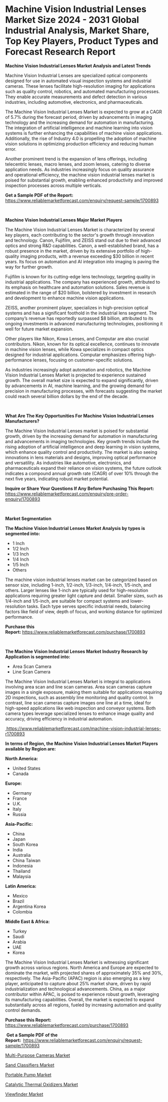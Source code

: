 <p><h1>Machine Vision Industrial Lenses Market Size 2024 - 2031 Global Industrial Analysis, Market Share, Top Key Players, Product Types and Forecast Research Report</h1></p><p><strong>Machine Vision Industrial Lenses Market Analysis and Latest Trends</strong></p>
<p><p>Machine Vision Industrial Lenses are specialized optical components designed for use in automated visual inspection systems and industrial cameras. These lenses facilitate high-resolution imaging for applications such as quality control, robotics, and automated manufacturing processes. They enable accurate measurements and defect detection in various industries, including automotive, electronics, and pharmaceuticals.</p><p>The Machine Vision Industrial Lenses Market is expected to grow at a CAGR of 5.7% during the forecast period, driven by advancements in imaging technology and the increasing demand for automation in manufacturing. The integration of artificial intelligence and machine learning into vision systems is further enhancing the capabilities of machine vision applications. Additionally, the rise of Industry 4.0 is propelling the adoption of machine vision solutions in optimizing production efficiency and reducing human error.</p><p>Another prominent trend is the expansion of lens offerings, including telecentric lenses, macro lenses, and zoom lenses, catering to diverse application needs. As industries increasingly focus on quality assurance and operational efficiency, the machine vision industrial lenses market is poised for substantial growth, enabling enhanced productivity and improved inspection processes across multiple verticals.</p></p>
<p><strong>Get a Sample PDF of the Report:&nbsp;</strong> <a href="https://www.reliablemarketforecast.com/enquiry/request-sample/1700893?utm_campaign=1129&utm_medium=2&utm_source=Github&utm_content=ia&utm_term=21102024&utm_id=machine-vision-industrial-lenses">https://www.reliablemarketforecast.com/enquiry/request-sample/1700893</a></p>
<p>&nbsp;</p>
<p><strong>Machine Vision Industrial Lenses Major Market Players</strong></p>
<p><p>The Machine Vision Industrial Lenses Market is characterized by several key players, each contributing to the sector's growth through innovation and technology. Canon, Fujifilm, and ZEISS stand out due to their advanced optics and strong R&D capabilities. Canon, a well-established brand, has a robust presence in the market, driven by its extensive portfolio of high-quality imaging products, with a revenue exceeding $30 billion in recent years. Its focus on automation and AI integration into imaging is paving the way for further growth.</p><p>Fujifilm is known for its cutting-edge lens technology, targeting quality in industrial applications. The company has experienced growth, attributed to its emphasis on healthcare and automation solutions. Sales revenue is estimated in the range of $20 billion, bolstered by investment in research and development to enhance machine vision applications.</p><p>ZEISS, another prominent player, specializes in high-precision optical systems and has a significant foothold in the industrial lens segment. The company’s revenue has reportedly surpassed $8 billion, attributed to its ongoing investments in advanced manufacturing technologies, positioning it well for future market expansion.</p><p>Other players like Nikon, Kowa Lenses, and Computar are also crucial contributors. Nikon, known for its optical excellence, continues to innovate in machine vision lenses, while Kowa specializes in compact optics designed for industrial applications. Computar emphasizes offering high-performance lenses, focusing on customer-specific solutions.</p><p>As industries increasingly adopt automation and robotics, the Machine Vision Industrial Lenses Market is projected to experience sustained growth. The overall market size is expected to expand significantly, driven by advancements in AI, machine learning, and the growing demand for precision in manufacturing processes, with forecasts suggesting the market could reach several billion dollars by the end of the decade.</p></p>
<p>&nbsp;</p>
<p><strong>What Are The Key Opportunities For Machine Vision Industrial Lenses Manufacturers?</strong></p>
<p><p>The Machine Vision Industrial Lenses market is poised for substantial growth, driven by the increasing demand for automation in manufacturing and advancements in imaging technologies. Key growth trends include the rising adoption of artificial intelligence and deep learning in vision systems, which enhance quality control and productivity. The market is also seeing innovations in lens materials and designs, improving optical performance and versatility. As industries like automotive, electronics, and pharmaceuticals expand their reliance on vision systems, the future outlook indicates a compound annual growth rate (CAGR) of over 10% through the next five years, indicating robust market potential.</p></p>
<p><strong>Inquire or Share Your Questions If Any Before Purchasing This Report:</strong> <a href="https://www.reliablemarketforecast.com/enquiry/pre-order-enquiry/1700893?utm_campaign=1129&utm_medium=2&utm_source=Github&utm_content=ia&utm_term=21102024&utm_id=machine-vision-industrial-lenses">https://www.reliablemarketforecast.com/enquiry/pre-order-enquiry/1700893</a></p>
<p>&nbsp;</p>
<p><strong>Market Segmentation</strong></p>
<p><strong>The Machine Vision Industrial Lenses Market Analysis by types is segmented into:</strong></p>
<p><ul><li>1 Inch</li><li>1/2 Inch</li><li>1/3 Inch</li><li>1/4 Inch</li><li>1/5 Inch</li><li>Others</li></ul></p>
<p><p>The machine vision industrial lenses market can be categorized based on sensor size, including 1-inch, 1/2-inch, 1/3-inch, 1/4-inch, 1/5-inch, and others. Larger lenses like 1-inch are typically used for high-resolution applications requiring greater light capture and detail. Smaller sizes, such as 1/4-inch and 1/5-inch, are suitable for compact systems and lower-resolution tasks. Each type serves specific industrial needs, balancing factors like field of view, depth of focus, and working distance for optimized performance.</p></p>
<p><strong>Purchase this Report:&nbsp;</strong><a href="https://www.reliablemarketforecast.com/purchase/1700893?utm_campaign=1129&utm_medium=2&utm_source=Github&utm_content=ia&utm_term=21102024&utm_id=machine-vision-industrial-lenses">https://www.reliablemarketforecast.com/purchase/1700893</a></p>
<p>&nbsp;</p>
<p><strong>The Machine Vision Industrial Lenses Market Industry Research by Application is segmented into:</strong></p>
<p><ul><li>Area Scan Camera</li><li>Line Scan Camera</li></ul></p>
<p><p>The Machine Vision Industrial Lenses Market is integral to applications involving area scan and line scan cameras. Area scan cameras capture images in a single exposure, making them suitable for applications requiring 2D inspections, such as assembly line monitoring and quality control. In contrast, line scan cameras capture images one line at a time, ideal for high-speed applications like web inspection and conveyor systems. Both camera types leverage specialized lenses to enhance image quality and accuracy, driving efficiency in industrial automation.</p></p>
<p><a href="https://www.reliablemarketforecast.com/machine-vision-industrial-lenses-r1700893?utm_campaign=1129&utm_medium=2&utm_source=Github&utm_content=ia&utm_term=21102024&utm_id=machine-vision-industrial-lenses">&nbsp;https://www.reliablemarketforecast.com/machine-vision-industrial-lenses-r1700893</a></p>
<p><strong>In terms of Region, the Machine Vision Industrial Lenses Market Players available by Region are:</strong></p>
<p>
    <p> <strong> North America: </strong>
        <ul>
            <li>United States</li>
            <li>Canada</li>
        </ul>
        </p> 
    <p> <strong> Europe: </strong>
        <ul>
            <li>Germany</li>
            <li>France</li>
            <li>U.K.</li>
            <li>Italy</li>
            <li>Russia</li>
        </ul>
        </p> 
    <p> <strong> Asia-Pacific: </strong>
        <ul>
            <li>China</li>
            <li>Japan</li>
            <li>South Korea</li>
            <li>India</li>
            <li>Australia</li>
            <li>China Taiwan</li>
            <li>Indonesia</li>
            <li>Thailand</li>
            <li>Malaysia</li>
        </ul>
        </p> 
    <p> <strong> Latin America: </strong>
        <ul>
            <li>Mexico</li>
            <li>Brazil</li>
            <li>Argentina Korea</li>
            <li>Colombia</li>
        </ul>
        </p> 
    <p> <strong> Middle East & Africa: </strong>
        <ul>
            <li>Turkey</li>
            <li>Saudi</li>
            <li>Arabia</li>
            <li>UAE</li>
            <li>Korea</li>
        </ul>
    </p>
    </p>
<p><p>The Machine Vision Industrial Lenses Market is witnessing significant growth across various regions. North America and Europe are expected to dominate the market, with projected shares of approximately 35% and 30%, respectively. The Asia-Pacific (APAC) region is also emerging as a key player, anticipated to capture about 25% market share, driven by rapid industrialization and technological advancements. China, as a major contributor within APAC, is poised to experience robust growth, leveraging its manufacturing capabilities. Overall, the market is expected to expand substantially across all regions, fueled by increasing automation and quality control demands.</p></p>
<p><strong>Purchase this Report: </strong><a href="https://www.reliablemarketforecast.com/purchase/1700893?utm_campaign=1129&utm_medium=2&utm_source=Github&utm_content=ia&utm_term=21102024&utm_id=machine-vision-industrial-lenses">https://www.reliablemarketforecast.com/purchase/1700893</a></p>
<p>&nbsp;<strong>Get a Sample PDF of the Report:&nbsp;&nbsp;</strong><a href="https://www.reliablemarketforecast.com/enquiry/request-sample/1700893?utm_campaign=1129&utm_medium=2&utm_source=Github&utm_content=ia&utm_term=21102024&utm_id=machine-vision-industrial-lenses">https://www.reliablemarketforecast.com/enquiry/request-sample/1700893</a></p>
<p><strong></strong></p>
<p><p><a href="https://github.com/cleora2ime/Market-Research-Report-List-1/blob/main/multi-purpose-cameras-market.md?utm_campaign=1129&utm_medium=2&utm_source=Github&utm_content=ia&utm_term=21102024&utm_id=machine-vision-industrial-lenses">Multi-Purpose Cameras Market</a></p><p><a href="https://www.linkedin.com/pulse/decoding-sand-classifiers-industry-dynamics-strategic-imperatives-pq5ie?utm_campaign=1129&utm_medium=2&utm_source=Github&utm_content=ia&utm_term=21102024&utm_id=machine-vision-industrial-lenses">Sand Classifiers Market</a></p><p><a href="https://issuu.com/reportprime-2/docs/portable-pump-market-size-2030.pptx_dc6338f7a55ca4?utm_campaign=1129&utm_medium=2&utm_source=Github&utm_content=ia&utm_term=21102024&utm_id=machine-vision-industrial-lenses">Portable Pump Market</a></p><p><a href="https://www.linkedin.com/pulse/surfing-catalytic-thermal-oxidizers-wave-riding-market-currents-d45se?utm_campaign=1129&utm_medium=2&utm_source=Github&utm_content=ia&utm_term=21102024&utm_id=machine-vision-industrial-lenses">Catalytic Thermal Oxidizers Market</a></p><p><a href="https://github.com/ellenqyqdyches/Market-Research-Report-List-1/blob/main/viewfinder-market.md?utm_campaign=1129&utm_medium=2&utm_source=Github&utm_content=ia&utm_term=21102024&utm_id=machine-vision-industrial-lenses">Viewfinder Market</a></p></p>
